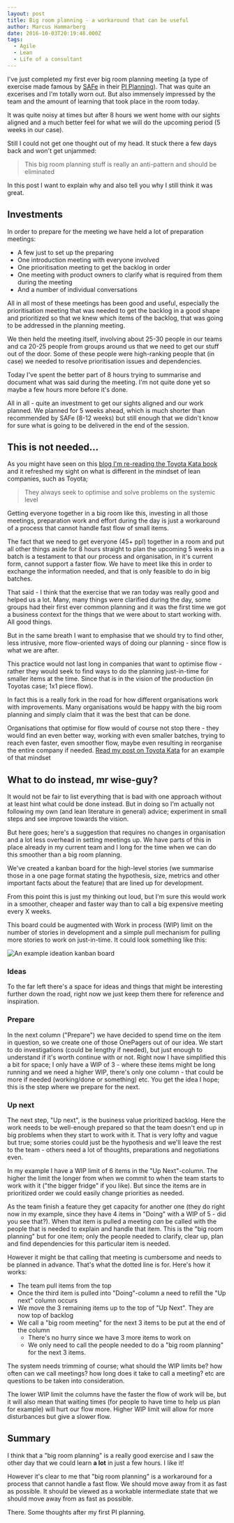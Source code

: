 ```yaml
---
layout: post
title: Big room planning - a workaround that can be useful
author: Marcus Hammarberg
date: 2016-10-03T20:19:48.000Z
tags:
  - Agile
  - Lean
  - Life of a consultant
---
```


I've just completed my first ever big room planning meeting (a type of exercise made famous by [SAFe](http://scaledagileframework.com) in their [PI Planning](http://scaledagileframework.com/pi-planning/)). That was quite an excerises and I'm totally worn out. But also immensely impressed by the team and the amount of learning that took place in the room today.

It was quite noisy at times but after 8 hours we went home with our sights aligned and a much better feel for what we will do the upcoming period (5 weeks in our case).

Still I could not get one thought out of my head. It stuck there a few days back and won't get unjammed:

> This big room planning stuff is really an anti-pattern and should be eliminated

In this post I want to explain why and also tell you why I still think it was great.

<!-- excerpt-end -->

## Investments

In order to prepare for the meeting we have held a lot of preparation meetings:

* A few just to set up the preparing
* One introduction meeting with everyone involved
* One prioritisation meeting to get the backlog in order
* One meeting with product owners to clarify what is required from them during the meeting
* And a number of individual conversations

All in all most of these meetings has been good and useful, especially the prioritisation meeting that was needed to get the backlog in a good shape and prioritized so that we knew which items of the backlog, that was going to be addressed in the planning meeting.

We then held the meeting itself, involving about 25-30 people in our teams and ca 20-25 people from groups around us that we need to get our stuff out of the door. Some of these people were high-ranking people that (in case) we needed to resolve prioritisation issues and dependencies.

Today I've spent the better part of 8 hours trying to summarise and document what was said during the meeting. I'm not quite done yet so maybe a few hours more before it's done.

All in all - quite an investment to get our sights aligned and our work planned. We planned for 5 weeks ahead, which is much shorter than recommended by SAFe (8-12 weeks) but still enough that we didn't know for sure what is going to be delivered in the end of the session.

## This is not needed…

As you might have seen on this [blog I'm re-reading the Toyota Kata book](http://www.marcusoft.net/2016/09/that-will-not-work-here-and-toyota-kata-mindset.html) and it refreshed my sight on what is different in the mindset of lean companies, such as Toyota;

> They always seek to optimise and solve problems on the systemic level

Getting everyone together in a big room like this, investing in all those meetings, preparation work and effort during the day is just a workaround of a process that cannot handle fast flow of small items.

The fact that we need to get everyone (45+ ppl) together in a room and put all other things aside for 8 hours straight to plan the upcoming 5 weeks in a batch is a testament to that our process and organisation, in it's current form, cannot support a faster flow. We have to meet like this in order to exchange the information needed, and that is only feasible to do in big batches.

That said - I think that the exercise that we ran today was really good and helped us a lot. Many, many things were clarified during the day, some groups had their first ever common planning and it was the first time we got a business context for the things that we were about to start working with. All good things.

But in the same breath I want to emphasise that we should try to find other, less intrusive, more flow-oriented ways of doing our planning - since flow is what we are after.

This practice would not last long in companies that want to optimise flow - rather they would seek to find ways to do the planning just-in-time for smaller items at the time. Since that is in the vision of the production (in Toyotas case; 1x1 piece flow).

In fact this is a really fork in the road for how different organisations work with improvements. Many organisations would be happy with the big room planning and simply claim that it was the best that can be done.

Organisations that optimise for flow would of course not stop there - they would find an even better way, working with even smaller batches, trying to reach even faster, even smoother flow, maybe even resulting in reorganise the entire company if needed. [Read my post on Toyota Kata](http://www.marcusoft.net/2016/09/that-will-not-work-here-and-toyota-kata-mindset.html) for an example of that mindset

## What to do instead, mr wise-guy?

It would not be fair to list everything that is bad with one approach without at least hint what could be done instead. But in doing so I'm actually not following my own (and lean literature in general) advice; experiment in small steps and see improve towards the vision.

But here goes; here's a suggestion that requires no changes in organisation and a lot less overhead in setting meetings up. We have parts of this in place already in my current team and I long for the time when we can do this smoother than a big room planning.

We've created a kanban board for the high-level stories (we summarise those in a one page format stating the hypothesis, size, metrics and other important facts about the feature) that are lined up for development.

From this point this is just my thinking out loud, but I'm sure this would work in a smoother, cheaper and faster way than to call a big expensive meeting every X weeks.

This board could be augmented with Work in process (WIP) limit on the number of stories in development and a simple pull mechanism for pulling more stories to work on just-in-time. It could look something like  this:

![An example ideation kanban board](/img/ideation_kanban_board.png)

### Ideas

To the far left there's a space for ideas and things that might be interesting further down the road, right now we just keep them there for reference and inspiration.

### Prepare

In the next column ("Prepare") we have decided to spend time on the item in question, so we create one of those OnePagers out of our idea. We start to do investigations (could be lengthy if needed), but just enough to understand if it's worth continue with or not. Right now I have simplified this a bit for space; I only have a WIP of 3 - where these items might be long running and we need a higher WIP, there's only one column - that could be more if needed (working/done or something) etc. You get the idea I hope; this is the step where we prepare for the next.

### Up next

The next step, "Up next", is the business value prioritized backlog. Here the work needs to be well-enough prepared so that the team doesn't end up in big problems when they start to work with it. That is very lofty and vague but true; some stories could just be the hypothesis and we'll leave the rest to the team - others need a lot of thoughts, preparations and negotiations even.

In my example I have a WIP limit of 6 items in the "Up Next"-column. The higher the limit the longer from when we commit to when the team starts to work with it ("the bigger fridge" if you like). But since the items are in prioritized order we could easily change priorities as needed.

As the team finish a feature they get capacity for another one (they do right now in my example, since they have 4 items in "Doing" with a WIP of 5 - did you see that?). When that item is pulled a meeting *can* be called with the people that is needed to explain and handle that item. This is the "big room planning" but for one item; only the people needed to clarify, clear up, plan and find dependencies for this particular item is needed.

However it might be that calling that meeting is cumbersome and needs to be planned in advance. That's what the dotted line is for. Here's how it works:

*  The team pull items from the top
* Once the third item is pulled into "Doing"-column a need to refill the "Up next" column occurs
* We move the 3 remaining items up to the top of "Up Next". They are now top of backlog
* We call a "big room meeting" for the next 3 items to be put at the end of the column
  * There's no hurry since we have 3 more items to work on
  * We only need to call the people needed to do a "big room planning" for the next 3 items.

The system needs trimming of course; what should the WIP limits be? how often can we call meetings? how long does it take to call a meeting? etc are questions to be taken into consideration.

The lower WIP limit the columns have the faster the flow of work will be, but it will also mean that waiting times (for people to have time to help us plan for example) will hurt our flow more. Higher WIP limit will allow for more disturbances but give a slower flow.

## Summary

I think that a "big room planning" is a really good exercise and I saw the other day that we could learn **a lot** in just a few hours. I like it!

However it's clear to me that "big room planning" is a workaround for a process that cannot handle a fast flow. We should move away from it as fast as possible. It should be viewed as a workable intermediate state that we should move away from as fast as possible.

There. Some thoughts after my first PI planning.